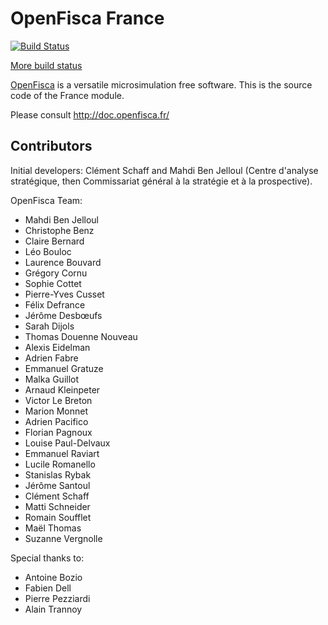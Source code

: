 # OpenFisca France

[![Build Status](https://travis-ci.org/openfisca/openfisca-france.svg?branch=master)](https://travis-ci.org/openfisca/openfisca-france)

[More build status](http://www.openfisca.fr/build-status)

[OpenFisca](http://www.openfisca.fr/) is a versatile microsimulation free software.
This is the source code of the France module.

Please consult http://doc.openfisca.fr/

## Contributors

Initial developers: Clément Schaff and Mahdi Ben Jelloul (Centre d'analyse stratégique, then Commissariat général à la stratégie et à la prospective).

OpenFisca Team:
  - Mahdi Ben Jelloul
  - Christophe Benz
  - Claire Bernard
  - Léo Bouloc
  - Laurence Bouvard
  - Grégory Cornu
  - Sophie Cottet
  - Pierre-Yves Cusset
  - Félix Defrance
  - Jérôme Desbœufs
  - Sarah Dijols
  - Thomas Douenne <span class="label label-success">Nouveau</span>
  - Alexis Eidelman
  - Adrien Fabre
  - Emmanuel Gratuze
  - Malka Guillot
  - Arnaud Kleinpeter
  - Victor Le Breton
  - Marion Monnet
  - Adrien Pacifico
  - Florian Pagnoux
  - Louise Paul-Delvaux
  - Emmanuel Raviart
  - Lucile Romanello
  - Stanislas Rybak
  - Jérôme Santoul
  - Clément Schaff
  - Matti Schneider
  - Romain Soufflet
  - Maël Thomas
  - Suzanne Vergnolle

Special thanks to:
  - Antoine Bozio
  - Fabien Dell
  - Pierre Pezziardi
  - Alain Trannoy
